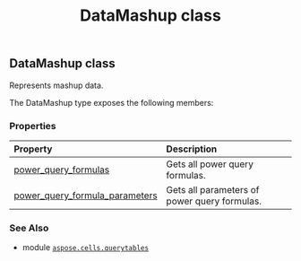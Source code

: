 ﻿---
title: DataMashup class
second_title: Aspose.Cells for Python via .NET API References
description: 
type: docs
weight: 10
url: /aspose.cells.querytables/datamashup/
is_root: false
---

## DataMashup class

Represents mashup data.



The DataMashup type exposes the following members:

### Properties
| Property | Description |
| :- | :- |
| [power_query_formulas](/cells/python-net/aspose.cells.querytables/datamashup/power_query_formulas) | Gets all power query formulas. |
| [power_query_formula_parameters](/cells/python-net/aspose.cells.querytables/datamashup/power_query_formula_parameters) | Gets all parameters of power query formulas. |



### See Also
* module [`aspose.cells.querytables`](..)

